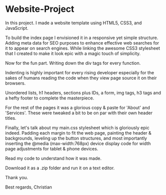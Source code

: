 # Website-Project

In this project. I made a website template using HTML5, CSS3, and JavaScript. 

To build the index page I envisioned it in a responsive yet simple structure.
Adding meta data for SEO purposes to enhance effective web searches for
it to appear on search engines. While linking the awesome CSS3 stylesheet
that I created to make it look epic with a magic touch of simplicity.

Now for the fun part. Writing down the div tags for every function. 

Indenting is highly important for every rising developer especially for the
sakes of humans reading the code when they view page source it on their
browsers.

Unordered lists, h1 headers, sections plus IDs, a form, img tags, h3 tags and 
a hefty footer to complete the masterpiece.

For the rest of the pages it was a glorious copy & paste for 'About' and 'Services'.
These were tweaked a bit to be on par with their own header titles.

Finally, let's talk about my main.css stylesheet which is gloriously epic indeed.
Padding each margin to fit the web page, painting the header & backgrounds, leveling
up the button structures, and most importantly inserting the @media (max-width:768px)
device display code for width page adjustments for tablet & phone devices.

Read my code to understand how it was made. 

Download it as a .zip folder and run it on a text editor.

Thank you.

Best regards,
Christian
